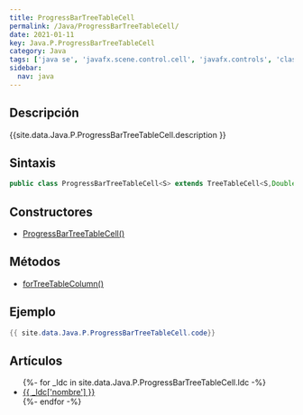 ```yaml
---
title: ProgressBarTreeTableCell
permalink: /Java/ProgressBarTreeTableCell/
date: 2021-01-11
key: Java.P.ProgressBarTreeTableCell
category: Java
tags: ['java se', 'javafx.scene.control.cell', 'javafx.controls', 'clase java', 'JavaFX 8.0']
sidebar: 
  nav: java
---
```


## Descripción
{{site.data.Java.P.ProgressBarTreeTableCell.description }}

## Sintaxis
~~~java
public class ProgressBarTreeTableCell<S> extends TreeTableCell<S,Double>
~~~

## Constructores
* [ProgressBarTreeTableCell()](/Java/ProgressBarTreeTableCell/ProgressBarTreeTableCell/)

## Métodos
* [forTreeTableColumn()](/Java/ProgressBarTreeTableCell/forTreeTableColumn)

## Ejemplo
~~~java
{{ site.data.Java.P.ProgressBarTreeTableCell.code}}
~~~

## Artículos
<ul>
{%- for _ldc in site.data.Java.P.ProgressBarTreeTableCell.ldc -%}
   <li>
       <a href="{{_ldc['url'] }}">{{ _ldc['nombre'] }}</a>
   </li>
{%- endfor -%}
</ul>
